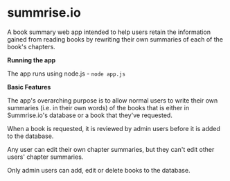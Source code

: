 # summrise.io
A book summary web app intended to help users retain the information gained from reading books by rewriting their own summaries of each of the book's chapters.

**Running the app**

The app runs using node.js - `node app.js`

**Basic Features**

The app's overarching purpose is to allow normal users to write their own summaries (i.e. in their own words) of the books that is either in Summrise.io's database or a book that they've requested.

When a book is requested, it is reviewed by admin users before it is added to the database.

Any user can edit their own chapter summaries, but they can't edit other users' chapter summaries.

Only admin users can add, edit or delete books to the database.